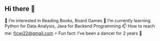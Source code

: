 ## Hi there 👋


👀 I’m interested in Reading Books, Board Games
🔨 I’m currently learning Python for Data Analysis, Java for Backend Programming
📫 How to reach me: ficwj22@gmail.com
⚡ Fun fact: I’ve been a dancer for 2 years 🕺

<!--
**Revengersy/Revengersy** is a ✨ _special_ ✨ repository because its `README.md` (this file) appears on your GitHub profile.

Here are some ideas to get you started:

- 🔭 I’m currently working on ...
- 🌱 I’m currently learning ...
- 👯 I’m looking to collaborate on ...
- 🤔 I’m looking for help with ...
- 💬 Ask me about ...
- 📫 How to reach me: ...
- 😄 Pronouns: ...
- ⚡ Fun fact: ...
-->
